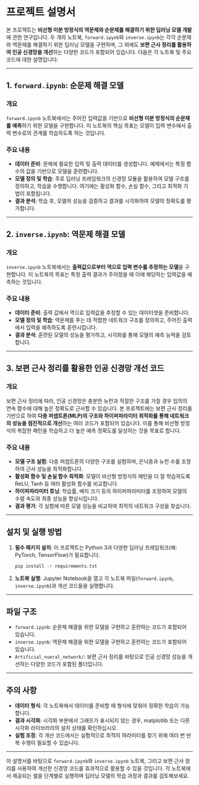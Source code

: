 # 프로젝트 설명서

본 프로젝트는 **비선형 미분 방정식의 역문제와 순문제를 해결하기 위한 딥러닝 모델 개발**에 관한 연구입니다. 두 개의 노트북, `forward.ipynb`와 `inverse.ipynb`는 각각 순문제와 역문제를 해결하기 위한 딥러닝 모델을 구현하며, 그 외에도 **보편 근사 정리를 활용하여 인공 신경망을 개선**하는 다양한 코드가 포함되어 있습니다. 다음은 각 노트북 및 주요 코드에 대한 설명입니다.

---

## 1. `forward.ipynb`: 순문제 해결 모델

### 개요
`forward.ipynb` 노트북에서는 주어진 입력값을 기반으로 **비선형 미분 방정식의 순문제를 예측**하기 위한 모델을 구현합니다. 이 노트북의 핵심 목표는 모델이 입력 변수에서 출력 변수로의 관계를 학습하도록 하는 것입니다.

### 주요 내용
- **데이터 준비**: 문제에 필요한 입력 및 출력 데이터를 생성합니다. 예제에서는 특정 함수의 값을 기반으로 모델을 훈련합니다.
- **모델 정의 및 학습**: 주로 딥러닝 프레임워크의 신경망 모듈을 활용하여 모델 구조를 정의하고, 학습을 수행합니다. 여기에는 활성화 함수, 손실 함수, 그리고 최적화 기법이 포함됩니다.
- **결과 분석**: 학습 후, 모델의 성능을 검증하고 결과를 시각화하여 모델의 정확도를 평가합니다.

---

## 2. `inverse.ipynb`: 역문제 해결 모델

### 개요
`inverse.ipynb` 노트북에서는 **출력값으로부터 역으로 입력 변수를 추정하는 모델**을 구현합니다. 이 노트북의 목표는 특정 출력 결과가 주어졌을 때 이에 해당하는 입력값을 예측하는 것입니다.

### 주요 내용
- **데이터 준비**: 출력 값에서 역으로 입력값을 추정할 수 있는 데이터셋을 준비합니다.
- **모델 정의 및 학습**: 역문제를 푸는 데 적합한 네트워크 구조를 정의하고, 주어진 출력에서 입력을 예측하도록 훈련시킵니다.
- **결과 분석**: 훈련된 모델의 성능을 평가하고, 시각화를 통해 모델의 예측 능력을 검토합니다.

---

## 3. 보편 근사 정리를 활용한 인공 신경망 개선 코드

### 개요
보편 근사 정리에 따라, 인공 신경망은 충분한 뉴런과 적절한 구조를 가질 경우 임의의 연속 함수에 대해 높은 정확도로 근사할 수 있습니다. 본 프로젝트에는 보편 근사 정리를 기반으로 하여 **다층 퍼셉트론(MLP)의 구조와 하이퍼파라미터 최적화를 통해 네트워크의 성능을 점진적으로 개선**하는 여러 코드가 포함되어 있습니다. 이를 통해 비선형 방정식의 복잡한 패턴을 학습하고 더 높은 예측 정확도를 달성하는 것을 목표로 합니다.

### 주요 내용
- **모델 구조 실험**: 다층 퍼셉트론의 다양한 구조를 실험하며, 은닉층과 뉴런 수를 조정하여 근사 성능을 최적화합니다.
- **활성화 함수 및 손실 함수 최적화**: 모델이 비선형 방정식의 패턴을 더 잘 학습하도록 ReLU, Tanh 등 여러 활성화 함수를 비교합니다.
- **하이퍼파라미터 튜닝**: 학습률, 배치 크기 등의 하이퍼파라미터를 조정하여 모델의 수렴 속도와 최종 성능을 향상시킵니다.
- **결과 평가**: 각 실험에 따른 모델 성능을 비교하여 최적의 네트워크 구성을 찾습니다.

---

## 설치 및 실행 방법

1. **필수 패키지 설치**: 이 프로젝트는 Python 3과 다양한 딥러닝 프레임워크(예: PyTorch, TensorFlow)가 필요합니다.
    ```bash
    pip install -r requirements.txt
    ```

2. **노트북 실행**: Jupyter Notebook을 열고 각 노트북 파일(`forward.ipynb`, `inverse.ipynb`)과 개선 코드들을 실행합니다.

---

## 파일 구조

- `forward.ipynb`: 순문제 해결을 위한 모델을 구현하고 훈련하는 코드가 포함되어 있습니다.
- `inverse.ipynb`: 역문제 해결을 위한 모델을 구현하고 훈련하는 코드가 포함되어 있습니다.
- `Artificial_nueral_network/`: 보편 근사 정리를 바탕으로 인공 신경망 성능을 개선하는 다양한 코드가 포함된 폴더입니다.

---

## 주의 사항
- **데이터 형식**: 각 노트북에서 데이터를 준비할 때 형식에 맞춰야 정확한 학습이 가능합니다.
- **결과 시각화**: 시각화 부분에서 그래프가 표시되지 않는 경우, matplotlib 또는 다른 시각화 라이브러리의 설치 상태를 확인하십시오.
- **실험 조정**: 각 개선 코드에서는 실험적으로 최적의 파라미터를 찾기 위해 여러 번 반복 수행이 필요할 수 있습니다.

---

이 설명서를 바탕으로 `forward.ipynb`와 `inverse.ipynb` 노트북, 그리고 보편 근사 정리를 사용하여 개선한 신경망 코드를 효과적으로 활용할 수 있을 것입니다. 각 노트북에서 제공되는 셀을 단계별로 실행하며 딥러닝 모델의 학습 과정과 결과를 검토해보세요.
